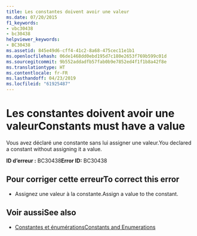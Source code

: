 ```yaml
---
title: Les constantes doivent avoir une valeur
ms.date: 07/20/2015
f1_keywords:
- vbc30438
- bc30438
helpviewer_keywords:
- BC30438
ms.assetid: 845e49d6-cff4-41c2-8a68-475cec11e1b1
ms.openlocfilehash: 06de1468dd0ebd195d7c180e2653f769b599c01d
ms.sourcegitcommit: 9b552addadfb57fab0b9e7852ed4f1f1b8a42f8e
ms.translationtype: HT
ms.contentlocale: fr-FR
ms.lasthandoff: 04/23/2019
ms.locfileid: "61925487"
---
```

# <a name="constants-must-have-a-value"></a><span data-ttu-id="cd91d-102">Les constantes doivent avoir une valeur</span><span class="sxs-lookup"><span data-stu-id="cd91d-102">Constants must have a value</span></span>
<span data-ttu-id="cd91d-103">Vous avez déclaré une constante sans lui assigner une valeur.</span><span class="sxs-lookup"><span data-stu-id="cd91d-103">You declared a constant without assigning it a value.</span></span>  
  
 <span data-ttu-id="cd91d-104">**ID d’erreur :** BC30438</span><span class="sxs-lookup"><span data-stu-id="cd91d-104">**Error ID:** BC30438</span></span>  
  
## <a name="to-correct-this-error"></a><span data-ttu-id="cd91d-105">Pour corriger cette erreur</span><span class="sxs-lookup"><span data-stu-id="cd91d-105">To correct this error</span></span>  
  
- <span data-ttu-id="cd91d-106">Assignez une valeur à la constante.</span><span class="sxs-lookup"><span data-stu-id="cd91d-106">Assign a value to the constant.</span></span>  
  
## <a name="see-also"></a><span data-ttu-id="cd91d-107">Voir aussi</span><span class="sxs-lookup"><span data-stu-id="cd91d-107">See also</span></span>

- [<span data-ttu-id="cd91d-108">Constantes et énumérations</span><span class="sxs-lookup"><span data-stu-id="cd91d-108">Constants and Enumerations</span></span>](../../visual-basic/language-reference/constants-and-enumerations.md)
